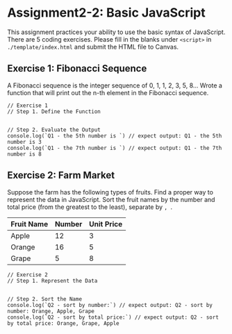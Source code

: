 # Assignment2-2: Basic JavaScript
This assignment practices your ability to use the basic syntax of JavaScript. 
There are 5 coding exercises. 
Please fill in the blanks under `<script>` in `./template/index.html` and submit the HTML file to Canvas.

## Exercise 1: Fibonacci Sequence

A Fibonacci sequence is the integer sequence of 0, 1, 1, 2, 3, 5, 8...
Wrote a function that will print out the n-th element in the Fibonacci sequence.

```
// Exercise 1
// Step 1. Define the Function


// Step 2. Evaluate the Output
console.log(`Q1 - the 5th number is `) // expect output: Q1 - the 5th number is 3
console.log(`Q1 - the 7th number is `) // expect output: Q1 - the 7th number is 8
```

## Exercise 2: Farm Market

Suppose the farm has the following types of fruits. Find a proper way to represent the data in JavaScript. Sort the fruit names by the number and total price (from the greatest to the least), separate by `, `.

| Fruit Name | Number | Unit Price |
| ---------- | ------ | ---------- |
| Apple      | 12     | 3          |
| Orange     | 16     | 5          |
| Grape      | 5      | 8          |

```
// Exercise 2
// Step 1. Represent the Data


// Step 2. Sort the Name
console.log(`Q2 - sort by number:`) // expect output: Q2 - sort by number: Orange, Apple, Grape
console.log(`Q2 - sort by total price:`) // expect output: Q2 - sort by total price: Orange, Grape, Apple
```